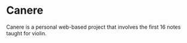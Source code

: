 # Canere
Canere is a personal web-based project that involves the first 16 notes taught for violin.
